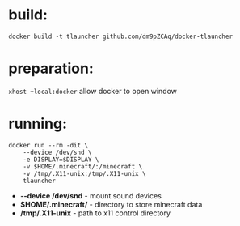 # build:
`docker build -t tlauncher github.com/dm9pZCAq/docker-tlauncher`

# preparation:
`xhost +local:docker` allow docker to open window

# running:
```
docker run --rm -dit \
    --device /dev/snd \
    -e DISPLAY=$DISPLAY \
    -v $HOME/.minecraft/:/minecraft \
    -v /tmp/.X11-unix:/tmp/.X11-unix \
    tlauncher
 ```
* __--device /dev/snd__ - mount sound devices
* __$HOME/.minecraft/__ - directory to store minecraft data
* __/tmp/.X11-unix__ - path to x11 control directory
